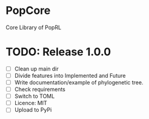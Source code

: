 # PopCore
Core Library of PopRL

# TODO: Release 1.0.0
- [ ] Clean up main dir
- [ ] Divide features into Implemented and Future
- [ ] Write documentation/example of phylogenetic tree.
- [ ] Check requirements
- [ ] Switch to TOML
- [ ] Licence: MIT
- [ ] Upload to PyPi
